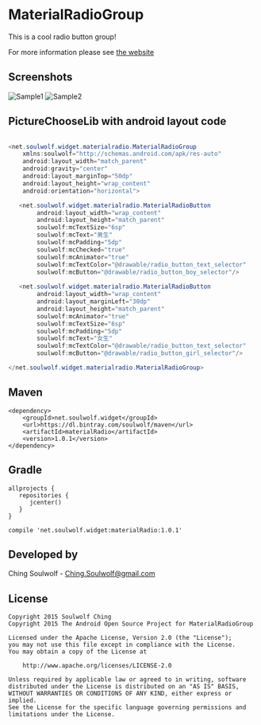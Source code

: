 # MaterialRadioGroup
This is a cool radio button group!

For more information please see <a href='https://amphiaraus.org/MaterialRadioGroup'>the website</a>

## Screenshots
![Sample1](https://img.alicdn.com/imgextra/i2/1025192026/TB2viundVXXXXXbXXXXXXXXXXXX_!!1025192026.jpg_310x310.jpg)
![Sample2](https://img.alicdn.com/imgextra/i1/1025192026/TB2B7xVdVXXXXcxXpXXXXXXXXXX_!!1025192026.jpg_310x310.jpg)


## PictureChooseLib with android layout code
```java

<net.soulwolf.widget.materialradio.MaterialRadioGroup
    xmlns:soulwolf="http://schemas.android.com/apk/res-auto"
    android:layout_width="match_parent"
    android:gravity="center"
    android:layout_marginTop="50dp"
    android:layout_height="wrap_content"
    android:orientation="horizontal">

   <net.soulwolf.widget.materialradio.MaterialRadioButton
	    android:layout_width="wrap_content"
	    android:layout_height="match_parent"
	    soulwolf:mcTextSize="6sp"
	    soulwolf:mcText="男生"
	    soulwolf:mcPadding="5dp"
	    soulwolf:mcChecked="true"
	    soulwolf:mcAnimator="true"
	    soulwolf:mcTextColor="@drawable/radio_button_text_selector"
	    soulwolf:mcButton="@drawable/radio_button_boy_selector"/>
	
   <net.soulwolf.widget.materialradio.MaterialRadioButton
	    android:layout_width="wrap_content"
	    android:layout_marginLeft="30dp"
	    android:layout_height="match_parent"
	    soulwolf:mcAnimator="true"
	    soulwolf:mcTextSize="6sp"
	    soulwolf:mcPadding="5dp"
	    soulwolf:mcText="女生"
	    soulwolf:mcTextColor="@drawable/radio_button_text_selector"
	    soulwolf:mcButton="@drawable/radio_button_girl_selector"/>

</net.soulwolf.widget.materialradio.MaterialRadioGroup>
```

## Maven
	<dependency>
  	    <groupId>net.soulwolf.widget</groupId>
		<url>https://dl.bintray.com/soulwolf/maven</url>
  	    <artifactId>materialRadio</artifactId>
  	    <version>1.0.1</version>
	</dependency>
## Gradle
	allprojects {
       repositories {
          jcenter()
       }
	}
	
	compile 'net.soulwolf.widget:materialRadio:1.0.1'

## Developed by
 Ching Soulwolf - <a href='javascript:'>Ching.Soulwolf@gmail.com</a>


## License
	Copyright 2015 Soulwolf Ching
	Copyright 2015 The Android Open Source Project for MaterialRadioGroup
	
	Licensed under the Apache License, Version 2.0 (the "License");
	you may not use this file except in compliance with the License.
	You may obtain a copy of the License at

	    http://www.apache.org/licenses/LICENSE-2.0
	
	Unless required by applicable law or agreed to in writing, software
	distributed under the License is distributed on an "AS IS" BASIS,
	WITHOUT WARRANTIES OR CONDITIONS OF ANY KIND, either express or implied.
	See the License for the specific language governing permissions and
	limitations under the License.
	
